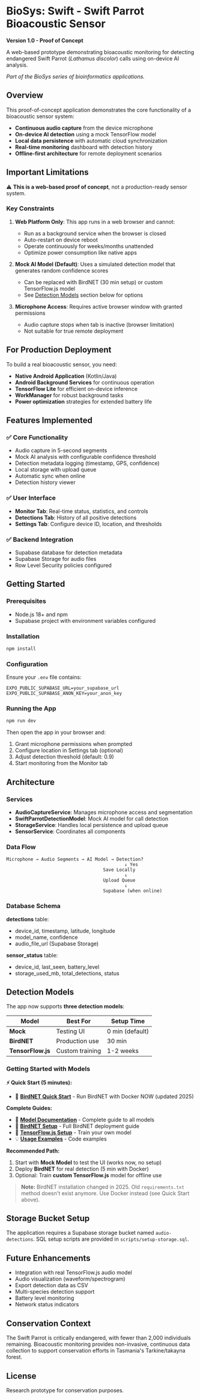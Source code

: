 # BioSys: Swift - Swift Parrot Bioacoustic Sensor

**Version 1.0 - Proof of Concept**

A web-based prototype demonstrating bioacoustic monitoring for detecting endangered Swift Parrot (*Lathamus discolor*) calls using on-device AI analysis.

*Part of the BioSys series of bioinformatics applications.*

## Overview

This proof-of-concept application demonstrates the core functionality of a bioacoustic sensor system:

- **Continuous audio capture** from the device microphone
- **On-device AI detection** using a mock TensorFlow model
- **Local data persistence** with automatic cloud synchronization
- **Real-time monitoring** dashboard with detection history
- **Offline-first architecture** for remote deployment scenarios

## Important Limitations

⚠️ **This is a web-based proof of concept**, not a production-ready sensor system.

### Key Constraints

1. **Web Platform Only**: This app runs in a web browser and cannot:
   - Run as a background service when the browser is closed
   - Auto-restart on device reboot
   - Operate continuously for weeks/months unattended
   - Optimize power consumption like native apps

2. **Mock AI Model (Default)**: Uses a simulated detection model that generates random confidence scores
   - Can be replaced with BirdNET (30 min setup) or custom TensorFlow.js model
   - See [Detection Models](#detection-models) section below for options

3. **Microphone Access**: Requires active browser window with granted permissions
   - Audio capture stops when tab is inactive (browser limitation)
   - Not suitable for true remote deployment

## For Production Deployment

To build a real bioacoustic sensor, you need:

- **Native Android Application** (Kotlin/Java)
- **Android Background Services** for continuous operation
- **TensorFlow Lite** for efficient on-device inference
- **WorkManager** for robust background tasks
- **Power optimization** strategies for extended battery life

## Features Implemented

### ✅ Core Functionality

- Audio capture in 5-second segments
- Mock AI analysis with configurable confidence threshold
- Detection metadata logging (timestamp, GPS, confidence)
- Local storage with upload queue
- Automatic sync when online
- Detection history viewer

### ✅ User Interface

- **Monitor Tab**: Real-time status, statistics, and controls
- **Detections Tab**: History of all positive detections
- **Settings Tab**: Configure device ID, location, and thresholds

### ✅ Backend Integration

- Supabase database for detection metadata
- Supabase Storage for audio files
- Row Level Security policies configured

## Getting Started

### Prerequisites

- Node.js 18+ and npm
- Supabase project with environment variables configured

### Installation

```bash
npm install
```

### Configuration

Ensure your `.env` file contains:

```env
EXPO_PUBLIC_SUPABASE_URL=your_supabase_url
EXPO_PUBLIC_SUPABASE_ANON_KEY=your_anon_key
```

### Running the App

```bash
npm run dev
```

Then open the app in your browser and:

1. Grant microphone permissions when prompted
2. Configure location in Settings tab (optional)
3. Adjust detection threshold (default: 0.9)
4. Start monitoring from the Monitor tab

## Architecture

### Services

- **AudioCaptureService**: Manages microphone access and segmentation
- **SwiftParrotDetectionModel**: Mock AI model for call detection
- **StorageService**: Handles local persistence and upload queue
- **SensorService**: Coordinates all components

### Data Flow

```
Microphone → Audio Segments → AI Model → Detection?
                                            ↓ Yes
                                    Save Locally
                                            ↓
                                    Upload Queue
                                            ↓
                                    Supabase (when online)
```

### Database Schema

**detections** table:
- device_id, timestamp, latitude, longitude
- model_name, confidence
- audio_file_url (Supabase Storage)

**sensor_status** table:
- device_id, last_seen, battery_level
- storage_used_mb, total_detections, status

## Detection Models

The app now supports **three detection models**:

| Model | Best For | Setup Time |
|-------|----------|------------|
| **Mock** | Testing UI | 0 min (default) |
| **BirdNET** | Production use | 30 min |
| **TensorFlow.js** | Custom training | 1-2 weeks |

### Getting Started with Models

**⚡ Quick Start (5 minutes):**
- 🐳 **[BirdNET Quick Start](QUICKSTART_BIRDNET.md)** - Run BirdNET with Docker NOW (updated 2025)

**Complete Guides:**
- 📖 **[Model Documentation](docs/README_MODELS.md)** - Complete guide to all models
- 🚀 **[BirdNET Setup](docs/BIRDNET_SETUP.md)** - Full BirdNET deployment guide
- 🔧 **[TensorFlow.js Setup](docs/TENSORFLOW_SETUP.md)** - Train your own model
- 💡 **[Usage Examples](docs/USAGE_EXAMPLE.md)** - Code examples

**Recommended Path:**
1. Start with **Mock Model** to test the UI (works now, no setup)
2. Deploy **BirdNET** for real detection (5 min with Docker)
3. Optional: Train **custom TensorFlow.js** model for offline use

> **Note:** BirdNET installation changed in 2025. Old `requirements.txt` method doesn't exist anymore. Use Docker instead (see Quick Start above).

## Storage Bucket Setup

The application requires a Supabase storage bucket named `audio-detections`. SQL setup scripts are provided in `scripts/setup-storage.sql`.

## Future Enhancements

- Integration with real TensorFlow.js audio model
- Audio visualization (waveform/spectrogram)
- Export detection data as CSV
- Multi-species detection support
- Battery level monitoring
- Network status indicators

## Conservation Context

The Swift Parrot is critically endangered, with fewer than 2,000 individuals remaining. Bioacoustic monitoring provides non-invasive, continuous data collection to support conservation efforts in Tasmania's Tarkine/takayna forest.

## License

Research prototype for conservation purposes.
